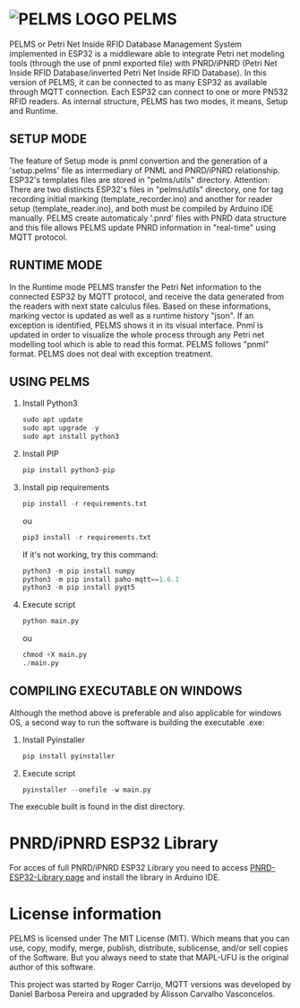 # ![PELMS LOGO](ico.ico) PELMS

PELMS or Petri Net Inside RFID Database Management System implemented in ESP32 is a middleware able to integrate Petri net modeling tools (through the use of pnml exported file) with PNRD/iPNRD (Petri Net Inside RFID Database/inverted Petri Net Inside RFID Database). In this version of PELMS, it can be connected to as many ESP32 as available through MQTT connection. Each ESP32 can connect to one or more PN532 RFID readers. As internal structure, PELMS has two modes, it means, Setup and Runtime.

## SETUP MODE

The feature of Setup mode is pnml convertion and the generation of a 'setup.pelms' file as intermediary of PNML and PNRD/iPNRD relationship. ESP32's templates files are stored in "pelms/utils" directory. Attention: There are two distincts ESP32's files in "pelms/utils" directory, one for tag recording initial marking (template_recorder.ino) and another for reader setup (template_reader.ino), and both must be compiled by Arduino IDE manually. PELMS create automaticaly '.pnrd' files with PNRD data structure and this file allows PELMS update PNRD information in "real-time" using MQTT protocol.

## RUNTIME MODE
In the Runtime mode PELMS transfer the Petri Net information to the connected ESP32 by MQTT protocol, and receive the data generated from the readers with next state calculus files. Based on these informations, marking vector is updated as well as a runtime history "json". If an exception is identified, PELMS shows it in its visual interface. Pnml is updated in order to visualize the whole process through any Petri net modelling tool which is able to read this format. PELMS follows "pnml" format. PELMS does not deal with exception treatment.

## USING PELMS

1. Install Python3

    ```python
    sudo apt update
    sudo apt upgrade -y
    sudo apt install python3

2. Install PIP

    ```python
    pip install python3-pip

3. Install pip requirements

    ```python
    pip install -r requirements.txt
    ```
    ou

    ```python
    pip3 install -r requirements.txt
    ```
    If it's not working, try this command:
    ```python
    python3 -m pip install numpy
    python3 -m pip install paho-mqtt==1.6.1
    python3 -m pip install pyqt5
    ```

5. Execute script

    ```python
    python main.py
    ```
    ou
   
    ```python
    chmod +X main.py
    ./main.py


## COMPILING EXECUTABLE ON WINDOWS
Although the method above is preferable and also applicable for windows OS, a second way to run the software is building the executable .exe:

1. Install Pyinstaller
    ```python
    pip install pyinstaller
2. Execute script
    ```python
    pyinstaller --onefile -w main.py
The execuble built is found in the dist directory.

# PNRD/iPNRD ESP32 Library
For acces of full PNRD/iPNRD ESP32 Library you need to access [PNRD-ESP32-Library page](https://github.com/MAPL-UFU/PNRD-ESP32-Library) and install the library in Arduino IDE.

# License information
PELMS is licensed under The MIT License (MIT). Which means that you can use, copy, modify, merge, publish, distribute, sublicense, and/or sell copies of the Software. But you always need to state that MAPL-UFU is the original author of this software.

This project was started by Roger Carrijo, MQTT versions was developed by Daniel Barbosa Pereira and upgraded by Álisson Carvalho Vasconcelos.
